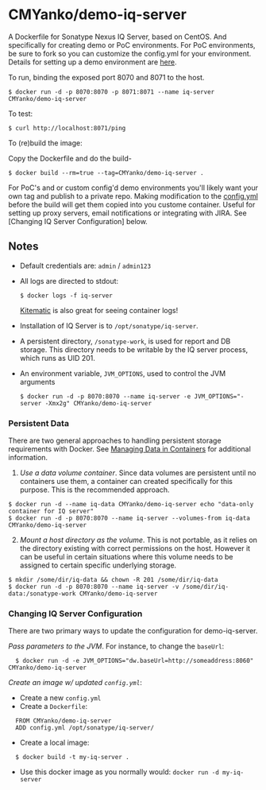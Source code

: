 # CMYanko/demo-iq-server

A Dockerfile for Sonatype Nexus IQ Server, based on CentOS. And specifically for creating demo or PoC environments. For PoC environments, be sure to fork so you can customize the config.yml for your environment. Details for setting up a demo environment are [here](https://github.com/CMYanko/demo-iq-server/blob/master/DEMO_ENV.md).

To run, binding the exposed port 8070 and 8071 to the host.

```
$ docker run -d -p 8070:8070 -p 8071:8071 --name iq-server CMYanko/demo-iq-server
```

To test:

```
$ curl http://localhost:8071/ping
```

To (re)build the image:

Copy the Dockerfile and do the build-

```
$ docker build --rm=true --tag=CMYanko/demo-iq-server .
```
For PoC's and or custom config'd demo environments you'll likely want your own tag and publish to a private repo. Making modification to the [config.yml](https://github.com/CMYanko/demo-iq-server/blob/master/config.yml) before the build will get them copied into you custome container. Useful for setting up proxy servers, email notifications or integrating with JIRA. See [Changing IQ Server Configuration] below.

## Notes

* Default credentials are: `admin` / `admin123`

* All logs are directed to stdout:

  ```
  $ docker logs -f iq-server
  ```
    [Kitematic](https://kitematic.com/) is also great for seeing container logs!
  
* Installation of IQ Server is to `/opt/sonatype/iq-server`.  

* A persistent directory, `/sonatype-work`, is used for report and DB storage.
  This directory needs to be writable by the IQ server process, which runs as
  UID 201.

* An environment variable, `JVM_OPTIONS`, used to control the JVM arguments

  ```
  $ docker run -d -p 8070:8070 --name iq-server -e JVM_OPTIONS="-server -Xmx2g" CMYanko/demo-iq-server
  ```


### Persistent Data

There are two general approaches to handling persistent storage requirements
with Docker. See [Managing Data in Containers](https://docs.docker.com/userguide/dockervolumes/)
for additional information.

  1. *Use a data volume container*.  Since data volumes are persistent
  until no containers use them, a container can created specifically for 
  this purpose.  This is the recommended approach.  

  ```
  $ docker run -d --name iq-data CMYanko/demo-iq-server echo "data-only container for IQ server"
  $ docker run -d -p 8070:8070 --name iq-server --volumes-from iq-data CMYanko/demo-iq-server
  ```

  2. *Mount a host directory as the volume*.  This is not portable, as it
  relies on the directory existing with correct permissions on the host.
  However it can be useful in certain situations where this volume needs
  to be assigned to certain specific underlying storage.  

  ```
  $ mkdir /some/dir/iq-data && chown -R 201 /some/dir/iq-data
  $ docker run -d -p 8070:8070 --name iq-server -v /some/dir/iq-data:/sonatype-work CMYanko/demo-iq-server
  ```

### Changing IQ Server Configuration

There are two primary ways to update the configuration for demo-iq-server. 

*Pass parameters to the JVM*.  For instance, to change the `baseUrl`:

```
  $ docker run -d -e JVM_OPTIONS="dw.baseUrl=http://someaddress:8060" CMYanko/demo-iq-server
```

*Create an image w/ updated `config.yml`*:

* Create a new `config.yml`
* Create a `Dockerfile`:
```
  FROM CMYanko/demo-iq-server
  ADD config.yml /opt/sonatype/iq-server/
```
* Create a local image:
```
  $ docker build -t my-iq-server .
```
* Use this docker image as you normally would: `docker run -d my-iq-server`


